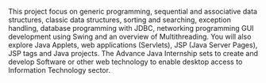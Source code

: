 This  project focus on generic programming, sequential and associative data structures, classic data structures, sorting and searching, exception handling, database programming with JDBC, networking programming GUI development using Swing and an overview of Multithreading. You will also explore Java Applets, web applications (Servlets), JSP (Java Server Pages), JSP tags and Java projects. The Advance Java Internship sets to create and develop Software or other web technology to enable desktop access to Information Technology sector.
